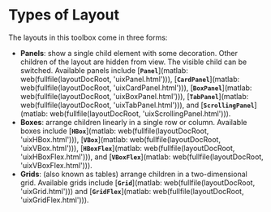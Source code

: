
# **Types of Layout**

The layouts in this toolbox come in three forms:

-  **Panels**: show a single child element with some decoration. Other children of the layout are hidden from view. The visible child can be switched. Available panels include [**`Panel`**](matlab: web(fullfile(layoutDocRoot, 'uixPanel.html'))), [**`CardPanel`**](matlab: web(fullfile(layoutDocRoot, 'uixCardPanel.html'))), [**`BoxPanel`**](matlab: web(fullfile(layoutDocRoot, 'uixBoxPanel.html'))), [**`TabPanel`**](matlab: web(fullfile(layoutDocRoot, 'uixTabPanel.html'))), and [**`ScrollingPanel`**](matlab: web(fullfile(layoutDocRoot, 'uixScrollingPanel.html'))). 
-  **Boxes**: arrange children linearly in a single row or column. Available boxes include [**`HBox`**](matlab: web(fullfile(layoutDocRoot, 'uixHBox.html'))), [**`VBox`**](matlab: web(fullfile(layoutDocRoot, 'uixVBox.html'))), [**`HBoxFlex`**](matlab: web(fullfile(layoutDocRoot, 'uixHBoxFlex.html'))), and [**`VBoxFlex`**](matlab: web(fullfile(layoutDocRoot, 'uixVBoxFlex.html'))). 
-  **Grids**: (also known as tables) arrange children in a two\-dimensional grid. Available grids include [**`Grid`**](matlab: web(fullfile(layoutDocRoot, 'uixGrid.html'))) and [**`GridFlex`**](matlab: web(fullfile(layoutDocRoot, 'uixGridFlex.html'))). 
